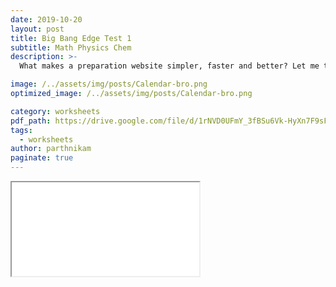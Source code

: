 ```yaml
---
date: 2019-10-20
layout: post
title: Big Bang Edge Test 1
subtitle: Math Physics Chem
description: >-
  What makes a preparation website simpler, faster and better? Let me tell you ... 

image: /../assets/img/posts/Calendar-bro.png
optimized_image: /../assets/img/posts/Calendar-bro.png

category: worksheets 
pdf_path: https://drive.google.com/file/d/1rNVD0UFmY_3fBSu6Vk-HyXn7F9sF4SB6/preview?usp=drive_link
tags:
  - worksheets
author: parthnikam
paginate: true
---
```


<iframe class="embed-pdf" src="{{ page.pdf_path }}#toolbar=0" seamless="seamless" scrolling="no" style="overflow:hidden"></iframe>



